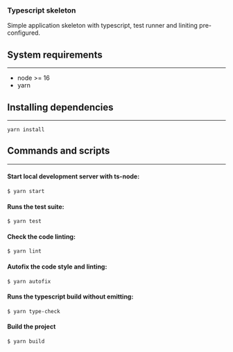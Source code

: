 ### Typescript skeleton

Simple application skeleton with typescript, test runner and liniting pre-configured.

## System requirements

---

- node >= 16
- yarn

## Installing dependencies

---

`yarn install`

## Commands and scripts

---

#### Start local development server with ts-node:

`$ yarn start`

#### Runs the test suite:

`$ yarn test`

#### Check the code linting:

`$ yarn lint`

#### Autofix the code style and linting:

`$ yarn autofix`

#### Runs the typescript build without emitting:

`$ yarn type-check`

#### Build the project

`$ yarn build`

